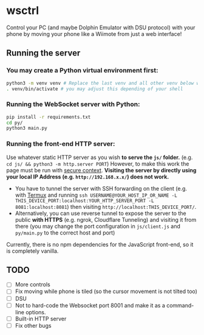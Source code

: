 # wsctrl

Control your PC (and maybe Dolphin Emulator with DSU protocol) with your phone by moving your phone like a Wiimote from just a web interface!


## Running the server

### You may create a Python virtual environment first:

```bash
python3 -m venv venv # Replace the last venv and all other venv below with your desired path of your virtual environment
. venv/bin/activate # you may adjust this depending of your shell
```

### Running the WebSocket server with Python:

```bash
pip install -r requirements.txt
cd py/
python3 main.py
```

### Running the front-end HTTP server:

Use whatever static HTTP server as you wish **to serve the `js/` folder.** (e.g. `cd js/ && python3 -m http.server PORT`)
However, to make this work the page must be run with [secure context](https://developer.mozilla.org/en-US/docs/Web/Security/Secure_Contexts). **Visiting the server by directly using your local IP Address (e.g. `http://192.168.x.x/`) does not work.**
- You have to tunnel the server with SSH forwarding on the client (e.g. with [Termux](https://github.com/termux/termux-app) and running `ssh USERNAME@YOUR_HOST_IP_OR_NAME -L THIS_DEVICE_PORT:localhost:YOUR_HTTP_SERVER_PORT -L 8081:localhost:8081`) then visiting `http://localhost:THIS_DEVICE_PORT/`.
- Alternatively, you can use reverse tunnel to expose the server to the public **with HTTPS** (e.g. ngrok, Cloudflare Tunneling) and visiting it from there (you may change the port configuration in `js/client.js` and `py/main.py` to the correct host and port)

Currently, there is no npm dependencies for the JavaScript front-end, so it is completely vanilla.

## TODO

- [ ] More controls
- [ ] Fix moving while phone is tiled (so the cursor movement is not tilted too)
- [ ] DSU
- [ ] Not to hard-code the Websocket port 8001 and make it as a command-line options.
- [ ] Built-in HTTP server
- [ ] Fix other bugs
